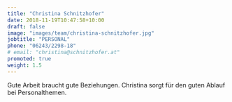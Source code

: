 ```yaml
---
title: "Christina Schnitzhofer"
date: 2018-11-19T10:47:58+10:00
draft: false
image: "images/team/christina-schnitzhofer.jpg"
jobtitle: "PERSONAL"
phone: "06243/2298-18"
# email: "christina@schnitzhofer.at"
promoted: true
weight: 1.5
---
```


Gute Arbeit braucht gute Beziehungen. Christina sorgt für den guten Ablauf bei Personalthemen.